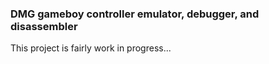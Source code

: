 
### DMG gameboy controller emulator, debugger, and disassembler

This project is fairly work in progress...
